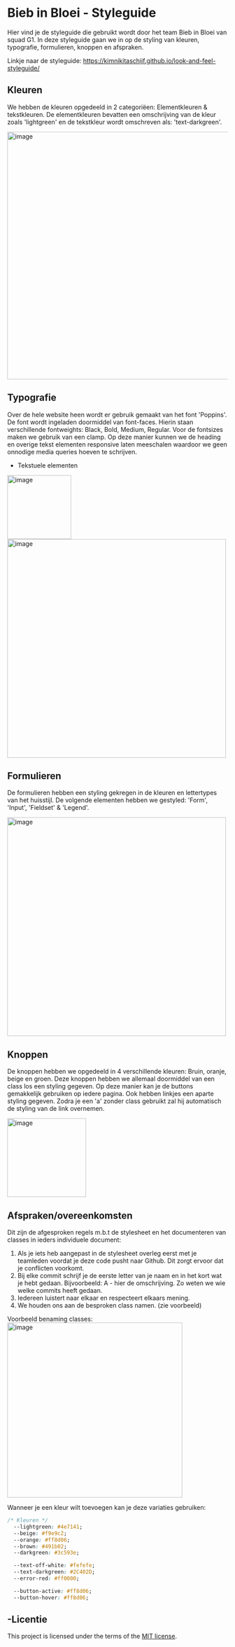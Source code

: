 # Bieb in Bloei - Styleguide
Hier vind je de styleguide die gebruikt wordt door het team Bieb in Bloei van squad G1. In deze styleguide gaan we in op de styling van kleuren, typografie, formulieren, knoppen en afspraken.

Linkje naar de styleguide: https://kimnikitaschijf.github.io/look-and-feel-styleguide/

## Kleuren
We hebben de kleuren opgedeeld in 2 categoriëen: Elementkleuren & tekstkleuren. De elementkleuren bevatten een omschrijving van de kleur zoals 'lightgreen' en de tekstkleur wordt omschreven als: 'text-darkgreen'.

<img width="566" alt="image" src="https://github.com/user-attachments/assets/ec1a6a04-d15d-440e-938d-3c0fb85f5a9d">

## Typografie
Over de hele website heen wordt er gebruik gemaakt van het font 'Poppins'. De font wordt ingeladen doormiddel van font-faces. Hierin staan verschillende fontweights: Black, Bold, Medium, Regular. Voor de fontsizes maken we gebruik van een clamp. Op deze manier kunnen we de heading en overige tekst elementen responsive laten meeschalen waardoor we geen onnodige media queries hoeven te schrijven.

- Tekstuele elementen
<img width="146" alt="image" src="https://github.com/user-attachments/assets/034ea7ce-1514-42ff-87f1-8c04df990a22">
<img width="500" alt="image" src="https://github.com/user-attachments/assets/64404628-3c68-459f-8f1c-2d72071c9c7b">

## Formulieren
De formulieren hebben een styling gekregen in de kleuren en lettertypes van het huisstijl. De volgende elementen hebben we gestyled: 'Form', 'Input', 'Fieldset' & 'Legend'. 

<img width="500" alt="image" src="https://github.com/user-attachments/assets/4e1656df-8cb0-4027-a8b8-32f16744b601">

## Knoppen
De knoppen hebben we opgedeeld in 4 verschillende kleuren: Bruin, oranje, beige en groen. Deze knoppen hebben we allemaal doormiddel van een class los een styling gegeven. Op deze manier kan je de buttons gemakkelijk gebruiken op iedere pagina. Ook hebben linkjes een aparte styling gegeven. Zodra je een 'a' zonder class gebruikt zal hij automatisch de styling van de link overnemen.

<img width="180" alt="image" src="https://github.com/user-attachments/assets/c26d6a08-0937-4d3b-bdc4-8558908b3a06">

## Afspraken/overeenkomsten
Dit zijn de afgesproken regels m.b.t de stylesheet en het documenteren van classes in ieders individuele document:
1. Als je iets heb aangepast in de stylesheet overleg eerst met je teamleden voordat je deze code pusht naar Github. Dit zorgt ervoor dat je conflicten voorkomt.
2. Bij elke commit schrijf je de eerste letter van je naam en in het kort wat je hebt gedaan. Bijvoorbeeld: A - hier de omschrijving. Zo weten we wie welke commits heeft gedaan.
3. Iedereen luistert naar elkaar en respecteert elkaars mening.
4. We houden ons aan de besproken class namen. (zie voorbeeld)

Voorbeeld benaming classes:
<br>
<img width="400" alt="image" src="https://github.com/user-attachments/assets/f7166e8e-7e22-46ac-b4ef-d795c021c749">

Wanneer je een kleur wilt toevoegen kan je deze variaties gebruiken:
```css
/* Kleuren */
  --lightgreen: #4e7141;
  --beige: #f9e9c2;
  --orange: #ff8d06;
  --brown: #491b02;
  --darkgreen: #3c593e;

  --text-off-white: #fefefe;
  --text-darkgreen: #2C402D;
  --error-red: #ff0000;

  --button-active: #ff8d06;
  --button-hover: #ff8d06;
```
## -Licentie

This project is licensed under the terms of the [MIT license](./LICENSE).

